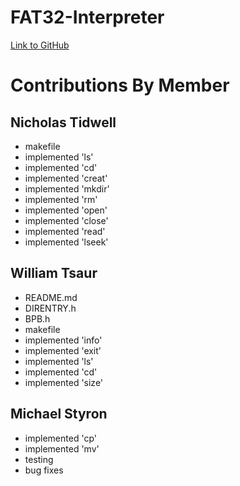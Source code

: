 # FAT32-Interpreter

[Link to GitHub](https://github.com/WTsaur/FAT32-Interpreter.git)

# Contributions By Member

## Nicholas Tidwell
* makefile
* implemented 'ls'
* implemented 'cd'
* implemented 'creat'
* implemented 'mkdir'
* implemented 'rm'
* implemented 'open'
* implemented 'close'
* implemented 'read'
* implemented 'lseek'

## William Tsaur
* README.md
* DIRENTRY.h
* BPB.h
* makefile
* implemented 'info'
* implemented 'exit'
* implemented 'ls'
* implemented 'cd'
* implemented 'size'

## Michael Styron
* implemented 'cp'
* implemented 'mv'
* testing
* bug fixes
